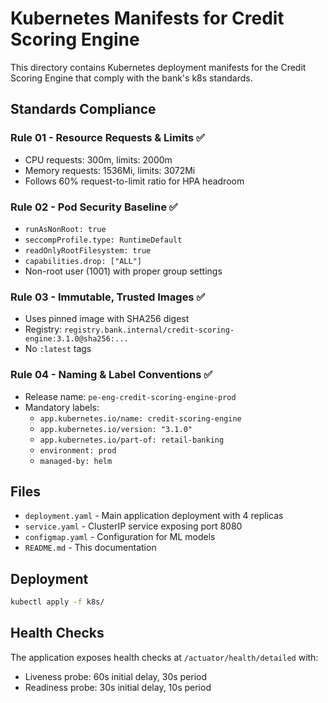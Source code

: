 # Kubernetes Manifests for Credit Scoring Engine

This directory contains Kubernetes deployment manifests for the Credit Scoring Engine that comply with the bank's k8s standards.

## Standards Compliance

### Rule 01 - Resource Requests & Limits ✅
- CPU requests: 300m, limits: 2000m
- Memory requests: 1536Mi, limits: 3072Mi
- Follows 60% request-to-limit ratio for HPA headroom

### Rule 02 - Pod Security Baseline ✅
- `runAsNonRoot: true`
- `seccompProfile.type: RuntimeDefault`
- `readOnlyRootFilesystem: true`
- `capabilities.drop: ["ALL"]`
- Non-root user (1001) with proper group settings

### Rule 03 - Immutable, Trusted Images ✅
- Uses pinned image with SHA256 digest
- Registry: `registry.bank.internal/credit-scoring-engine:3.1.0@sha256:...`
- No `:latest` tags

### Rule 04 - Naming & Label Conventions ✅
- Release name: `pe-eng-credit-scoring-engine-prod`
- Mandatory labels:
  - `app.kubernetes.io/name: credit-scoring-engine`
  - `app.kubernetes.io/version: "3.1.0"`
  - `app.kubernetes.io/part-of: retail-banking`
  - `environment: prod`
  - `managed-by: helm`

## Files

- `deployment.yaml` - Main application deployment with 4 replicas
- `service.yaml` - ClusterIP service exposing port 8080
- `configmap.yaml` - Configuration for ML models
- `README.md` - This documentation

## Deployment

```bash
kubectl apply -f k8s/
```

## Health Checks

The application exposes health checks at `/actuator/health/detailed` with:
- Liveness probe: 60s initial delay, 30s period
- Readiness probe: 30s initial delay, 10s period
